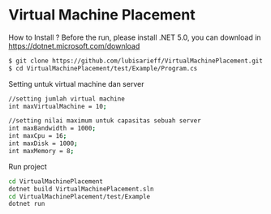 # Virtual Machine Placement
How to Install ?
Before the run, please install .NET 5.0, you can download in https://dotnet.microsoft.com/download

```sh
$ git clone https://github.com/lubisarieff/VirtualMachinePlacement.git
$ cd VirtualMachinePlacement/test/Example/Program.cs
```

Setting untuk virtual machine dan server 
```sh
//setting jumlah virtual machine
int maxVirtualMachine = 10;

//setting nilai maximum untuk capasitas sebuah server
int maxBandwidth = 1000;
int maxCpu = 16;
int maxDisk = 1000;
int maxMemory = 8;
```

Run project
```sh
cd VirtualMachinePlacement
dotnet build VirtualMachinePlacement.sln
cd VirtualMachinePlacement/test/Example
dotnet run
```
